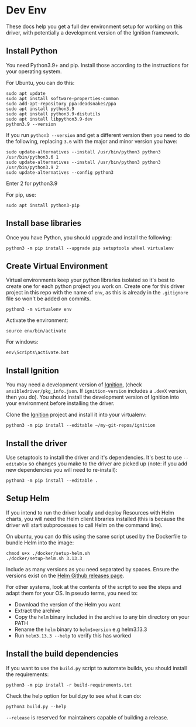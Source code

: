 # Dev Env

These docs help you get a full dev environment setup for working on this driver, with potentially a development version of the Ignition framework.

## Install Python

You need Python3.9+ and pip. Install those according to the instructions for your operating system. 

For Ubuntu, you can do this:

```
sudo apt update
sudo apt install software-properties-common
sudo add-apt-repository ppa:deadsnakes/ppa
sudo apt install python3.9
sudo apt install python3.9-distutils
sudo apt install libpython3.9-dev
python3.9 --version
```

If you run `python3 --version` and get a different version then you need to do the following, replacing `3.6` with the major and minor version you have:

```
sudo update-alternatives --install /usr/bin/python3 python3 /usr/bin/python3.6 1
sudo update-alternatives --install /usr/bin/python3 python3 /usr/bin/python3.9 2
sudo update-alternatives --config python3
```

Enter 2 for python3.9

For pip, use:

```
sudo apt install python3-pip
```

## Install base libraries

Once you have Python, you should upgrade and install the following:

```
python3 -m pip install --upgrade pip setuptools wheel virtualenv
```

## Create Virtual Environment

Virtual environments keep your python libraries isolated so it's best to create one for each python project you work on. Create one for this driver project in this repo with the name of `env`, as this is already in the `.gitignore` file so won't be added on commits.

```
python3 -m virtualenv env
```

Activate the environment:

```
source env/bin/activate
```

For windows:

```
env\Scripts\activate.bat
```

## Install Ignition

You may need a development version of [Ignition](https://github.com/IBM/ignition), (check `ansibledriver/pkg_info.json`. If `ignition-version` includes a `.devX` version, then you do). You should install the development version of Ignition into your environment before installing the driver.

Clone the [Ignition](https://github.com/IBM/ignition) project and install it into your virtualenv:

```
python3 -m pip install --editable ~/my-git-repos/ignition
```

## Install the driver

Use setuptools to install the driver and it's dependencies. It's best to use `--editable` so changes you make to the driver are picked up (note: if you add new dependencies you will need to re-install):

```
python3 -m pip install --editable .
```

## Setup Helm

If you intend to run the driver locally and deploy Resources with Helm charts, you will need the Helm client libraries installed (this is because the driver will start subprocesses to call Helm on the command line). 

On ubuntu, you can do this using the same script used by the Dockerfile to bundle Helm into the image:

```
chmod u+x ./docker/setup-helm.sh
./docker/setup-helm.sh 3.13.3
```

Include as many versions as you need separated by spaces. Ensure the versions exist on the [Helm Github releases page](https://github.com/helm/helm/releases).

For other systems, look at the contents of the script to see the steps and adapt them for your OS. In pseudo terms, you need to:

- Download the version of the Helm you want
- Extract the archive 
- Copy the `helm` binary included in the archive to any bin directory on your PATH
- Rename the `helm` binary to `helm$version` e.g helm3.13.3
- Run `helm3.13.3 --help` to verify this has worked 

## Install the build dependencies

If you want to use the `build.py` script to automate builds, you should install the requirements:

```
python3 -m pip install -r build-requirements.txt
```

Check the help option for build.py to see what it can do:

```
python3 build.py --help
```

`--release` is reserved for maintainers capable of building a release.
